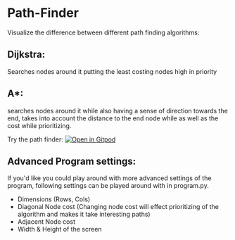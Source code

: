 # Path-Finder
Visualize the difference between different path finding algorithms:
## Dijkstra:
Searches nodes around it putting the least costing nodes high in priority
## A*:
searches nodes around it while also having a sense of direction towards the end, takes into account the distance to the end node while as well as the cost while prioritizing.

Try the path finder: [![Open in Gitpod](https://gitpod.io/button/open-in-gitpod.svg)](https://gitpod.io/#https://github.com/ihammadasghar/Path-Finder)

## Advanced Program settings:
If you'd like you could play around with more advanced settings of the program, following settings can be played around with in program.py.
- Dimensions (Rows, Cols)
- Diagonal Node cost (Changing node cost will effect prioritizing of the algorithm and makes it take interesting paths)
- Adjacent Node cost
- Width & Height of the screen


